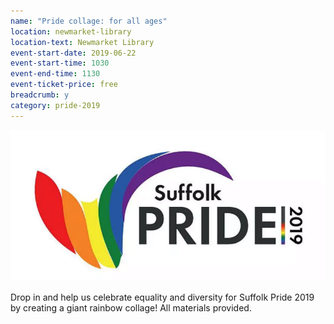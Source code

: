 ```yaml
---
name: "Pride collage: for all ages"
location: newmarket-library
location-text: Newmarket Library
event-start-date: 2019-06-22
event-start-time: 1030
event-end-time: 1130
event-ticket-price: free
breadcrumb: y
category: pride-2019
---
```


![Suffolk Pride 2019 logo](/images/featured/featured-suffolk-pride-2019.jpg)

Drop in and help us celebrate equality and diversity for Suffolk Pride 2019 by creating a giant rainbow collage! All materials provided.
